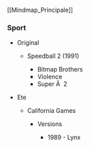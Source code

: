 ﻿[[Mindmap_Principale]]

### Sport

- Original

	- Speedball 2 (1991)

		- Bitmap Brothers
		- Violence
		- Super Ã  2

- Ete

	- California Games

		- Versions

			- 1989 - Lynx



